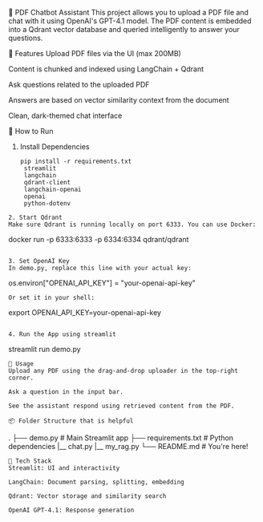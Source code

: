 📄 PDF Chatbot Assistant
This project allows you to upload a PDF file and chat with it using OpenAI's GPT-4.1 model. The PDF content is embedded into a Qdrant vector database and queried intelligently to answer your questions.

🔧 Features
Upload PDF files via the UI (max 200MB)

Content is chunked and indexed using LangChain + Qdrant

Ask questions related to the uploaded PDF

Answers are based on vector similarity context from the document

Clean, dark-themed chat interface

🚀 How to Run
1. Install Dependencies
   ```
   pip install -r requirements.txt
    streamlit
    langchain
    qdrant-client
    langchain-openai
    openai
    python-dotenv
```
2. Start Qdrant
Make sure Qdrant is running locally on port 6333. You can use Docker:
```
docker run -p 6333:6333 -p 6334:6334 qdrant/qdrant
```

3. Set OpenAI Key
In demo.py, replace this line with your actual key:

```
os.environ["OPENAI_API_KEY"] = "your-openai-api-key"
```
Or set it in your shell:

```
export OPENAI_API_KEY=your-openai-api-key
```

4. Run the App using streamlit
```
streamlit run demo.py
```
💬 Usage
Upload any PDF using the drag-and-drop uploader in the top-right corner.

Ask a question in the input bar.

See the assistant respond using retrieved content from the PDF.

📦 Folder Structure that is helpful 
```
.
├── demo.py            # Main Streamlit app
├── requirements.txt   # Python dependencies
|__ chat.py
|__ my_rag.py
└── README.md          # You're here!
```
🧠 Tech Stack
Streamlit: UI and interactivity

LangChain: Document parsing, splitting, embedding

Qdrant: Vector storage and similarity search

OpenAI GPT-4.1: Response generation

